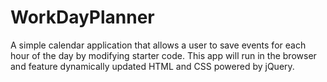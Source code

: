 # WorkDayPlanner
A simple calendar application that allows a user to save events for each hour of the day by modifying starter code. This app will run in the browser and feature dynamically updated HTML and CSS powered by jQuery.
